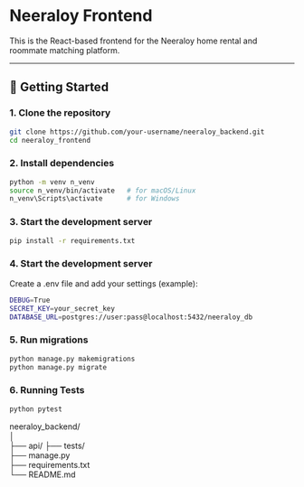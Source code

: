 
# Neeraloy Frontend

This is the React-based frontend for the Neeraloy home rental and roommate matching platform.

---

## 🚀 Getting Started

### 1. Clone the repository

```bash
git clone https://github.com/your-username/neeraloy_backend.git
cd neeraloy_frontend
```

### 2. Install dependencies

```bash
python -m venv n_venv
source n_venv/bin/activate   # for macOS/Linux
n_venv\Scripts\activate      # for Windows
```

### 3. Start the development server

```bash
pip install -r requirements.txt
```

### 4. Start the development server

Create a .env file and add your settings (example):
```bash
DEBUG=True
SECRET_KEY=your_secret_key
DATABASE_URL=postgres://user:pass@localhost:5432/neeraloy_db
```

### 5. Run migrations

```bash
python manage.py makemigrations
python manage.py migrate
```

### 6. Running Tests

```bash
python pytest
```

neeraloy_backend/ <br>
│                 <br> 
├── api/
├── tests/  
├── manage.py     <br>
├── requirements.txt <br>
└── README.md        <br>
